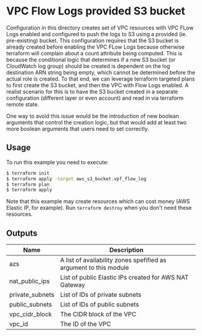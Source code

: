 # VPC Flow Logs provided S3 bucket

Configuration in this directory creates set of VPC resources with VPC FLow Logs enabled and configured to push the logs to S3 using a provided (ie. pre-existing) bucket.
This configuration requires that the S3 bucket is already created before enabling the VPC FLow Logs because otherwise terraform will complain about a count attribute being computed.
This is because the conditional logic that determines if a new S3 bucket (or CloudWatch log group) should be created is dependent on the log destination ARN string being empty, which cannot be determined before the actual role is created.
To that end, we can leverage terraform targeted plans to first create the S3 bucket, and then the VPC with Flow Logs enabled.
A realist scenario for this is to have the S3 bucket created in a separate configuration (different layer or even account) and read in via terraform remote state.

One way to avoid this issue would be the introduction of new boolean arguments that control the creation logic, but that would add at least two more boolean arguments that users need to set correctly.

## Usage

To run this example you need to execute:

```bash
$ terraform init
$ terraform apply -target aws_s3_bucket.vpf_flow_log
$ terraform plan
$ terraform apply
```

Note that this example may create resources which can cost money (AWS Elastic IP, for example). Run `terraform destroy` when you don't need these resources.

<!-- BEGINNING OF PRE-COMMIT-TERRAFORM DOCS HOOK -->
## Outputs

| Name | Description |
|------|-------------|
| azs | A list of availability zones spefified as argument to this module |
| nat\_public\_ips | List of public Elastic IPs created for AWS NAT Gateway |
| private\_subnets | List of IDs of private subnets |
| public\_subnets | List of IDs of public subnets |
| vpc\_cidr\_block | The CIDR block of the VPC |
| vpc\_id | The ID of the VPC |

<!-- END OF PRE-COMMIT-TERRAFORM DOCS HOOK -->
